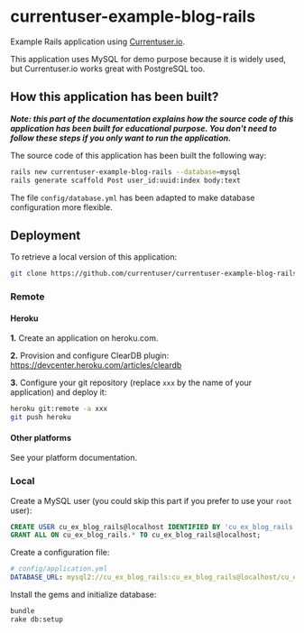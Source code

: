 # currentuser-example-blog-rails
Example Rails application using [Currentuser.io](http://www.currentuser.io).

This application uses MySQL for demo purpose because it is widely used, but Currentuser.io works great with PostgreSQL too.

## How this application has been built?

_**Note: this part of the documentation explains how the source code of this application has been built for educational purpose.
You don't need to follow these steps if you only want to run the application.**_

The source code of this application has been built the following way:
```sh
rails new currentuser-example-blog-rails --database=mysql
rails generate scaffold Post user_id:uuid:index body:text
```
The file `config/database.yml` has been adapted to make database configuration more flexible.

## Deployment

To retrieve a local version of this application:
```sh
git clone https://github.com/currentuser/currentuser-example-blog-rails.git
```

### Remote

#### Heroku

**1.** Create an application on heroku.com.

**2.** Provision and configure ClearDB plugin: https://devcenter.heroku.com/articles/cleardb

**3.** Configure your git repository (replace `xxx` by the name of your application) and deploy it:
```sh
heroku git:remote -a xxx
git push heroku
```

#### Other platforms

See your platform documentation.

### Local

Create a MySQL user (you could skip this part if you prefer to use your `root` user):
```sql
CREATE USER cu_ex_blog_rails@localhost IDENTIFIED BY 'cu_ex_blog_rails';
GRANT ALL ON cu_ex_blog_rails.* TO cu_ex_blog_rails@localhost;
```
Create a configuration file:
```yaml
# config/application.yml
DATABASE_URL: mysql2://cu_ex_blog_rails:cu_ex_blog_rails@localhost/cu_ex_blog_rails
```
Install the gems and initialize database:
```sh
bundle
rake db:setup
```
